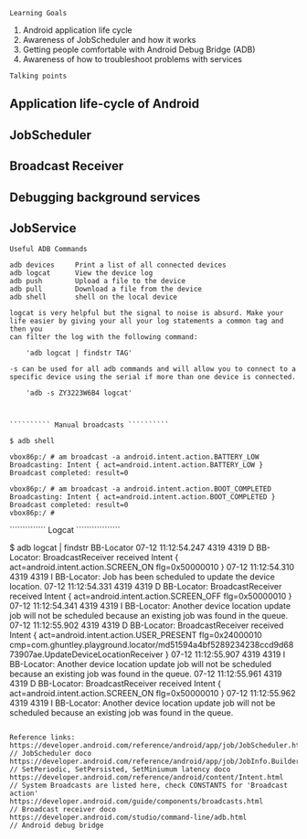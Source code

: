 ﻿

`````````` Learning Goals `````````` 

1. Android application life cycle
2. Awareness of JobScheduler and how it works
3. Getting people comfortable with Android Debug Bridge (ADB)
4. Awareness of how to troubleshoot problems with services


`````````` Talking points ``````````

## Application life-cycle of Android
## JobScheduler
## Broadcast Receiver
## Debugging background services
## JobService


```````` Useful ADB Commands ````````

	adb devices		Print a list of all connected devices
	adb logcat		View the device log
	adb push		Upload a file to the device
	adb pull		Download a file from the device
	adb shell		shell on the local device
	
	logcat is very helpful but the signal to noise is absurd. Make your life easier by giving your all your log statements a common tag and then you
	can filter the log with the following command:

		'adb logcat | findstr TAG'

	-s can be used for all adb commands and will allow you to connect to a specific device using the serial if more than one device is connected.

		'adb -s ZY3223W6B4 logcat'

``````````````````````````````````````


`````````` Manual broadcasts ``````````

$ adb shell

vbox86p:/ # am broadcast -a android.intent.action.BATTERY_LOW                                                                                                                                            
Broadcasting: Intent { act=android.intent.action.BATTERY_LOW }
Broadcast completed: result=0

vbox86p:/ # am broadcast -a android.intent.action.BOOT_COMPLETED                                                                                                                                         
Broadcasting: Intent { act=android.intent.action.BOOT_COMPLETED }
Broadcast completed: result=0
vbox86p:/ # 

```````````````````````````````````````


`````````````` Logcat `````````````````

$ adb logcat | findstr BB-Locator
07-12 11:12:54.247  4319  4319 D BB-Locator: BroadcastReceiver received Intent { act=android.intent.action.SCREEN_ON flg=0x50000010 }
07-12 11:12:54.310  4319  4319 I BB-Locator: Job has been scheduled to update the device location.
07-12 11:12:54.331  4319  4319 D BB-Locator: BroadcastReceiver received Intent { act=android.intent.action.SCREEN_OFF flg=0x50000010 }
07-12 11:12:54.341  4319  4319 I BB-Locator: Another device location update job will not be scheduled because an existing job was found in the queue.
07-12 11:12:55.902  4319  4319 D BB-Locator: BroadcastReceiver received Intent { act=android.intent.action.USER_PRESENT flg=0x24000010 cmp=com.ghuntley.playground.locator/md51594a4bf5289234238ccd9d6873907ae.UpdateDeviceLocationReceiver }
07-12 11:12:55.907  4319  4319 I BB-Locator: Another device location update job will not be scheduled because an existing job was found in the queue.
07-12 11:12:55.961  4319  4319 D BB-Locator: BroadcastReceiver received Intent { act=android.intent.action.SCREEN_ON flg=0x50000010 }
07-12 11:12:55.962  4319  4319 I BB-Locator: Another device location update job will not be scheduled because an existing job was found in the queue.

```````````````````````````````````````

Reference links:
https://developer.android.com/reference/android/app/job/JobScheduler.html			// JobScheduler doco
https://developer.android.com/reference/android/app/job/JobInfo.Builder.html		// SetPeriodic, SetPersisted, SetMiniumum latency doco 
https://developer.android.com/reference/android/content/Intent.html					// System Broadcasts are listed here, check CONSTANTS for 'Broadcast action'
https://developer.android.com/guide/components/broadcasts.html						// Broadcast receiver doco
https://developer.android.com/studio/command-line/adb.html							// Android debug bridge